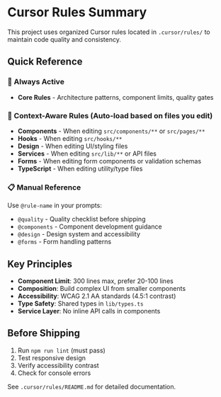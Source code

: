 # Cursor Rules Summary

This project uses organized Cursor rules located in `.cursor/rules/` to maintain code quality and consistency.

## Quick Reference

### 🔄 Always Active
- **Core Rules** - Architecture patterns, component limits, quality gates

### 🎯 Context-Aware Rules (Auto-load based on files you edit)
- **Components** - When editing `src/components/**` or `src/pages/**`
- **Hooks** - When editing `src/hooks/**`
- **Design** - When editing UI/styling files
- **Services** - When editing `src/lib/**` or API files
- **Forms** - When editing form components or validation schemas
- **TypeScript** - When editing utility/type files

### 📋 Manual Reference
Use `@rule-name` in your prompts:
- `@quality` - Quality checklist before shipping
- `@components` - Component development guidance
- `@design` - Design system and accessibility
- `@forms` - Form handling patterns

## Key Principles
- **Component Limit**: 300 lines max, prefer 20-100 lines
- **Composition**: Build complex UI from smaller components
- **Accessibility**: WCAG 2.1 AA standards (4.5:1 contrast)
- **Type Safety**: Shared types in `lib/types.ts`
- **Service Layer**: No inline API calls in components

## Before Shipping
1. Run `npm run lint` (must pass)
2. Test responsive design
3. Verify accessibility contrast
4. Check for console errors

See `.cursor/rules/README.md` for detailed documentation.
